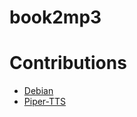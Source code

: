 # book2mp3

# Contributions 
- [Debian](https://www.debian.org/)
- [Piper-TTS](https://github.com/rhasspy/piper)
